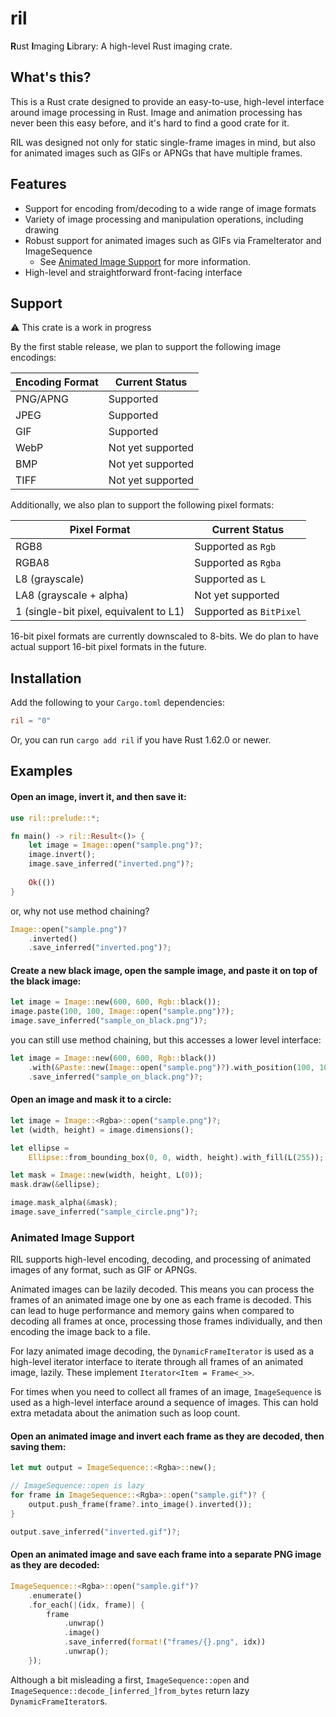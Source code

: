 # ril
**R**ust **I**maging **L**ibrary: A high-level Rust imaging crate.

## What's this?
This is a Rust crate designed to provide an easy-to-use, high-level interface
around image processing in Rust. Image and animation processing has never been
this easy before, and it's hard to find a good crate for it.

RIL was designed not only for static single-frame images in mind, but also for
animated images such as GIFs or APNGs that have multiple frames.

## Features
- Support for encoding from/decoding to a wide range of image formats
- Variety of image processing and manipulation operations, including drawing
- Robust support for animated images such as GIFs via FrameIterator and ImageSequence
  - See [Animated Image Support](#animated-image-support) for more information.
- High-level and straightforward front-facing interface

## Support
⚠ This crate is a work in progress

By the first stable release, we plan to support the following image encodings:

| Encoding Format | Current Status    |
|-----------------|-------------------|
| PNG/APNG        | Supported         |
| JPEG            | Supported         |
| GIF             | Supported         |
| WebP            | Not yet supported |
| BMP             | Not yet supported |
| TIFF            | Not yet supported |

Additionally, we also plan to support the following pixel formats:

| Pixel Format                           | Current Status          |
|----------------------------------------|-------------------------|
| RGB8                                   | Supported as `Rgb`      |
| RGBA8                                  | Supported as `Rgba`     |
| L8 (grayscale)                         | Supported as `L`        |
| LA8 (grayscale + alpha)                | Not yet supported       |
| 1 (single-bit pixel, equivalent to L1) | Supported as `BitPixel` |

16-bit pixel formats are currently downscaled to 8-bits. We do plan to
have actual support 16-bit pixel formats in the future.

## Installation
Add the following to your `Cargo.toml` dependencies:
```toml
ril = "0"
```

Or, you can run `cargo add ril` if you have Rust 1.62.0 or newer.

## Examples

#### Open an image, invert it, and then save it:
```rust
use ril::prelude::*;

fn main() -> ril::Result<()> {
    let image = Image::open("sample.png")?;
    image.invert();
    image.save_inferred("inverted.png")?;
    
    Ok(())
}
```

or, why not use method chaining?
```rust
Image::open("sample.png")?
    .inverted()
    .save_inferred("inverted.png")?;
```

#### Create a new black image, open the sample image, and paste it on top of the black image:
```rust
let image = Image::new(600, 600, Rgb::black());
image.paste(100, 100, Image::open("sample.png")?);
image.save_inferred("sample_on_black.png")?;
```

you can still use method chaining, but this accesses a lower level interface:
```rust
let image = Image::new(600, 600, Rgb::black())
    .with(&Paste::new(Image::open("sample.png")?).with_position(100, 100))
    .save_inferred("sample_on_black.png")?;
```

#### Open an image and mask it to a circle:
```rust
let image = Image::<Rgba>::open("sample.png")?;
let (width, height) = image.dimensions();

let ellipse = 
    Ellipse::from_bounding_box(0, 0, width, height).with_fill(L(255));

let mask = Image::new(width, height, L(0));
mask.draw(&ellipse);

image.mask_alpha(&mask);
image.save_inferred("sample_circle.png")?;
```

### Animated Image Support
RIL supports high-level encoding, decoding, and processing of animated images of any format,
such as GIF or APNGs.

Animated images can be lazily decoded. This means you can process the frames of an animated image
one by one as each frame is decoded. This can lead to huge performance and memory gains when compared to 
decoding all frames at once, processing those frames individually, and then encoding the image back to a file.

For lazy animated image decoding, the `DynamicFrameIterator` is used as a high-level iterator interface
to iterate through all frames of an animated image, lazily. These implement `Iterator<Item = Frame<_>>`.

For times when you need to collect all frames of an image, `ImageSequence` is used as a high-level
interface around a sequence of images. This can hold extra metadata about the animation such as loop count.

#### Open an animated image and invert each frame as they are decoded, then saving them:
```rust
let mut output = ImageSequence::<Rgba>::new();

// ImageSequence::open is lazy
for frame in ImageSequence::<Rgba>::open("sample.gif")? {
    output.push_frame(frame?.into_image().inverted());
}

output.save_inferred("inverted.gif")?;
```

#### Open an animated image and save each frame into a separate PNG image as they are decoded:
```rust
ImageSequence::<Rgba>::open("sample.gif")?
    .enumerate()
    .for_each(|(idx, frame)| {
        frame
            .unwrap()
            .image()
            .save_inferred(format!("frames/{}.png", idx))
            .unwrap();
    });
```

Although a bit misleading a first, `ImageSequence::open` and `ImageSequence::decode_[inferred_]from_bytes`
return lazy `DynamicFrameIterator`s.
